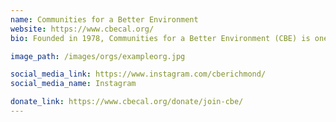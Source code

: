 ```yaml
---
name: Communities for a Better Environment
website: https://www.cbecal.org/
bio: Founded in 1978, Communities for a Better Environment (CBE) is one of the preeminent environmental justice organizations in the nation. The mission of CBE is to build people’s power in California’s communities of color and low income communities to achieve environmental health and justice by preventing and reducing pollution and building green, healthy and sustainable communities and environments.

image_path: /images/orgs/exampleorg.jpg

social_media_link: https://www.instagram.com/cberichmond/
social_media_name: Instagram

donate_link: https://www.cbecal.org/donate/join-cbe/
---
```

